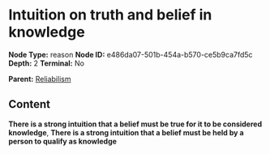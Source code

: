 # Intuition on truth and belief in knowledge

**Node Type:** reason
**Node ID:** e486da07-501b-454a-b570-ce5b9ca7fd5c
**Depth:** 2
**Terminal:** No

**Parent:** [Reliabilism](reliabilism.md)

## Content

**There is a strong intuition that a belief must be true for it to be considered knowledge**, **There is a strong intuition that a belief must be held by a person to qualify as knowledge**
